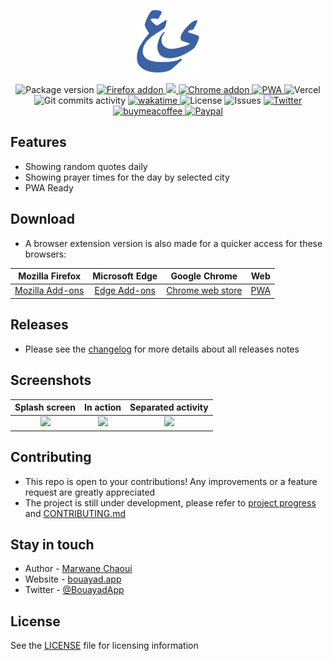 <p align="center">
  <a href="https://www.bouayad.app" target="blank"><img src="./public/android-chrome-192x192.png" width="100" alt="Bouayadapp" /></a>
</p>

<p align="center">  
  <img src="https://img.shields.io/github/package-json/v/moghwan/web.bouayad.app" alt="Package version">

  <a href="https://addons.mozilla.org/firefox/addon/bouayadapp-اليومية-العصرية/">
    <img src="https://img.shields.io/amo/users/bouayadapp-اليومية-العصرية?label=Firefox%20Users&style=flat&logo=firefox" alt="Firefox addon">
  </a>
  <a href="https://microsoftedge.microsoft.com/addons/detail/bouayadapp-%D8%A7%D9%84%D9%8A%D9%88%D9%85%D9%8A%D8%A9-%D8%A7%D9%84%D8%B9%D8%B5/hjkanamopcgpejnjckfkocleokagaeak">
    <img src="https://img.shields.io/badge/dynamic/json?query=%24.activeInstallCount&url=https%3A%2F%2Fmicrosoftedge.microsoft.com%2Faddons%2Fgetproductdetailsbycrxid%2Fhjkanamopcgpejnjckfkocleokagaeak&label=Edge%20Users&style=flat&logo=microsoftedge">
  </a>
  <a href="https://chrome.google.com/webstore/detail/bouayadapp-اليومية-العصري/homjiaebdnpmepkeiiipamadbbpkgcij">
    <img src="https://img.shields.io/chrome-web-store/users/homjiaebdnpmepkeiiipamadbbpkgcij?label=Chrome%20Users&style=flat&logo=googlechrome" alt="Chrome addon">
  </a>
  <a href="https://web.bouayad.app">
    <img src="https://www.pwa-shields.com/1.0.0/series/classic/white/gray.svg" alt="PWA">
  </a>

  <img src="https://vercelbadge.vercel.app/api/moghwan/web.bouayad.app" alt="Vercel">
  <img src="https://img.shields.io/github/commit-activity/m/moghwan/web.bouayad.app?color=red" alt="Git commits activity">

  <a href="https://wakatime.com/badge/user/511f0a0a-6747-4b42-8e92-cbc3d9e8f61b/project/783a4238-e268-4d3e-8d44-28d5dcae559c">
    <img src="https://wakatime.com/badge/user/511f0a0a-6747-4b42-8e92-cbc3d9e8f61b/project/783a4238-e268-4d3e-8d44-28d5dcae559c.svg" alt="wakatime">
  </a>

  <img src="https://img.shields.io/github/license/moghwan/web.bouayad.app?color=white" alt="License">
  <img src="https://img.shields.io/github/issues-closed/moghwan/web.bouayad.app?color=purple" alt="Issues">

  <a href="https://twitter.com/bouayadapp">
    <img src="https://img.shields.io/badge/@bouayadapp-follow-blue.svg?color=9cf&logo=twitter" alt="Twitter">
  </a>
  <a href="https://www.buymeacoffee.com/moghwan">
    <img src="https://img.shields.io/badge/buymeacoffee-donate-yellow.svg?logo=buymeacoffee" alt="buymeacoffee">
  </a>
  <a href="https://paypal.me/chaouimar1">
    <img src="https://img.shields.io/badge/Paypal-donate-navy.svg?logo=paypal" alt="Paypal">
  </a>
</p>


## Features
- Showing random quotes daily
- Showing prayer times for the day by selected city
- PWA Ready

## Download
- A browser extension version is also made for a quicker access for these browsers:

| Mozilla Firefox | Microsoft Edge | Google Chrome |              Web               |
|:---------------:|:--------------:|:-------------:|:------------------------------:|
| [Mozilla Add-ons](https://addons.mozilla.org/firefox/addon/bouayadapp-%D8%A7%D9%84%D9%8A%D9%88%D9%85%D9%8A%D8%A9-%D8%A7%D9%84%D8%B9%D8%B5%D8%B1%D9%8A%D8%A9/) | [Edge Add-ons](https://microsoftedge.microsoft.com/addons/detail/bouayadapp-%D8%A7%D9%84%D9%8A%D9%88%D9%85%D9%8A%D8%A9-%D8%A7%D9%84%D8%B9%D8%B5/hjkanamopcgpejnjckfkocleokagaeak) | [Chrome web store](https://chrome.google.com/webstore/detail/bouayadapp-اليومية-العصري/homjiaebdnpmepkeiiipamadbbpkgcij) | [PWA](https://web.bouayad.app) |

## Releases
- Please see the [changelog](https://github.com/moghwan/web.bouayad.app/releases) for more details about all releases notes

## Screenshots

|                            Splash screen                                                                                       |                                                           In action                                                            |                                             Separated activity                                              |
|:------------------------------------------------------------------------------------------------------------------------------:|:------------------------------------------------------------------------------------------------------------------------------:|:------------------------------------------------------------------------------------------------------------------------------:|
|<img height="500" src="https://user-images.githubusercontent.com/2495180/221441540-ee8717a9-8eaf-4040-ac3d-19b7a5358299.png" >  |                                                   <img height="500" src="https://user-images.githubusercontent.com/2495180/224451926-b2099adf-0645-4a80-a0fb-c4b745689ad0.gif" >                                                   | <img height="500" src="https://user-images.githubusercontent.com/2495180/221441541-3b8d893c-b871-4905-b831-a456fc754ef3.png" > |


## Contributing
- This repo is open to your contributions! Any improvements or a feature request are greatly appreciated
- The project is still under development, please refer to [project progress](https://github.com/users/moghwan/projects/2) and [CONTRIBUTING.md](./CONTRIBUTING.md)

## Stay in touch
* Author - [Marwane Chaoui](https://twitter.com/moghwan)
* Website - [bouayad.app](https://bouayad.app)
* Twitter - [@BouayadApp](https://twitter.com/bouayadapp)

## License
See the [LICENSE](./LICENSE) file for licensing information
